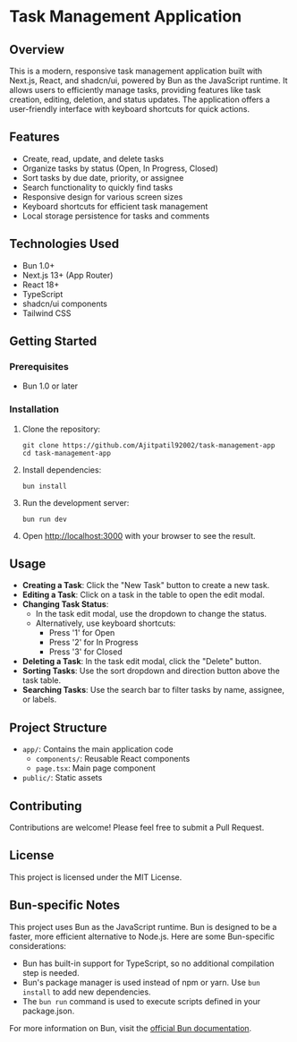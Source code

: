 # Task Management Application

## Overview

This is a modern, responsive task management application built with Next.js, React, and shadcn/ui, powered by Bun as the JavaScript runtime. It allows users to efficiently manage tasks, providing features like task creation, editing, deletion, and status updates. The application offers a user-friendly interface with keyboard shortcuts for quick actions.

## Features

-   Create, read, update, and delete tasks
-   Organize tasks by status (Open, In Progress, Closed)
-   Sort tasks by due date, priority, or assignee
-   Search functionality to quickly find tasks
-   Responsive design for various screen sizes
-   Keyboard shortcuts for efficient task management
-   Local storage persistence for tasks and comments

## Technologies Used

-   Bun 1.0+
-   Next.js 13+ (App Router)
-   React 18+
-   TypeScript
-   shadcn/ui components
-   Tailwind CSS

## Getting Started

### Prerequisites

-   Bun 1.0 or later

### Installation

1. Clone the repository:

    ```
    git clone https://github.com/Ajitpatil92002/task-management-app
    cd task-management-app
    ```

2. Install dependencies:

    ```
    bun install
    ```

3. Run the development server:

    ```
    bun run dev
    ```

4. Open [http://localhost:3000](http://localhost:3000) with your browser to see the result.

## Usage

-   **Creating a Task**: Click the "New Task" button to create a new task.
-   **Editing a Task**: Click on a task in the table to open the edit modal.
-   **Changing Task Status**:
    -   In the task edit modal, use the dropdown to change the status.
    -   Alternatively, use keyboard shortcuts:
        -   Press '1' for Open
        -   Press '2' for In Progress
        -   Press '3' for Closed
-   **Deleting a Task**: In the task edit modal, click the "Delete" button.
-   **Sorting Tasks**: Use the sort dropdown and direction button above the task table.
-   **Searching Tasks**: Use the search bar to filter tasks by name, assignee, or labels.

## Project Structure

-   `app/`: Contains the main application code
    -   `components/`: Reusable React components
    -   `page.tsx`: Main page component
-   `public/`: Static assets

## Contributing

Contributions are welcome! Please feel free to submit a Pull Request.

## License

This project is licensed under the MIT License.

## Bun-specific Notes

This project uses Bun as the JavaScript runtime. Bun is designed to be a faster, more efficient alternative to Node.js. Here are some Bun-specific considerations:

-   Bun has built-in support for TypeScript, so no additional compilation step is needed.
-   Bun's package manager is used instead of npm or yarn. Use `bun install` to add new dependencies.
-   The `bun run` command is used to execute scripts defined in your package.json.

For more information on Bun, visit the [official Bun documentation](https://bun.sh/docs).
